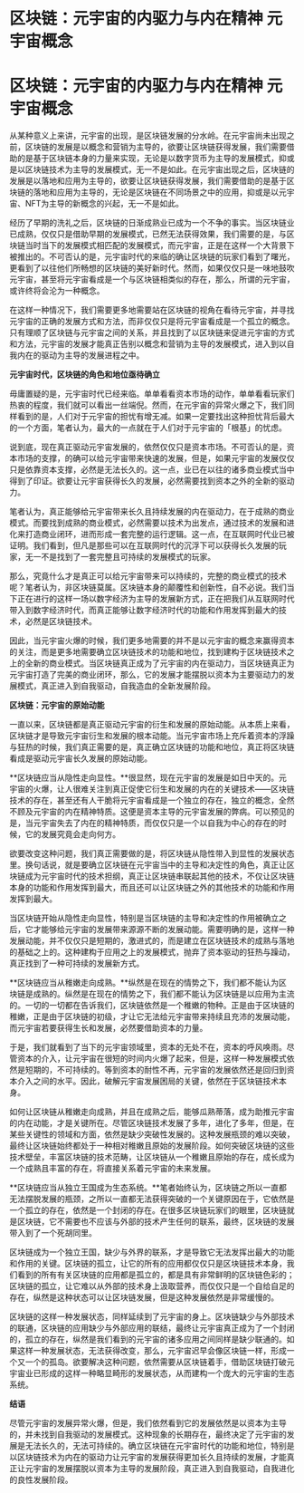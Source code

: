 # 区块链：元宇宙的内驱力与内在精神 元宇宙概念


# 区块链：元宇宙的内驱力与内在精神 元宇宙概念

从某种意义上来讲，元宇宙的出现，是区块链发展的分水岭。在元宇宙尚未出现之前，区块链的发展是以概念和营销为主导的，欲要让区块链获得发展，我们需要借助的是基于区块链本身的力量来实现，无论是以数字货币为主导的发展模式，抑或是以区块链技术为主导的发展模式，无一不是如此。在元宇宙出现之后，区块链的发展是以落地和应用为主导的，欲要让区块链获得发展，我们需要借助的是基于区块链的落地和应用为主导的，无论是区块链在不同场景之中的应用，抑或是以元宇宙、NFT为主导的新概念的兴起，无一不是如此。

经历了早期的洗礼之后，区块链的日渐成熟业已成为一个不争的事实。当区块链业已成熟，仅仅只是借助早期的发展模式，已然无法获得效果，我们需要的是，与区块链当时当下的发展模式相匹配的发展模式，而元宇宙，正是在这样一个大背景下被推出的。不可否认的是，元宇宙时代的来临的确让区块链的玩家们看到了曙光，更看到了以往他们所畅想的区块链的美好新时代。然而，如果仅仅只是一味地鼓吹元宇宙，甚至将元宇宙看成是一个与区块链相类似的存在，那么，所谓的元宇宙，或许终将会沦为一种概念。

在这样一种情况下，我们需要更多地需要站在区块链的视角在看待元宇宙，并寻找元宇宙的正确的发展方式和方法，而非仅仅只是将元宇宙看成是一个孤立的概念。只有理顺了区块链与元宇宙之间的关系，并且找到了以区块链来促进元宇宙的方式和方法，元宇宙的发展才能真正告别以概念和营销为主导的发展模式，进入到以自我内在的驱动为主导的发展进程之中。

**元宇宙时代，区块链的角色和地位亟待确立**

毋庸置疑的是，元宇宙时代已经来临。单单看看资本市场的动作，单单看看玩家们热衷的程度，我们就可以看出一丝端倪。然而，在元宇宙的异常火爆之下，我们同样看到的是，人们对于元宇宙的担忧有增无减。如果一定要找出这种担忧背后最大的一个方面，笔者认为，最大的一点就在于人们对于元宇宙的「根基」的忧虑。

说到底，现在真正驱动元宇宙发展的，依然仅仅只是资本市场。不可否认的是，资本市场的支撑，的确可以给元宇宙带来快速的发展，但是，如果元宇宙的发展仅仅只是依靠资本支撑，必然是无法长久的。这一点，业已在以往的诸多商业模式当中得到了印证。欲要让元宇宙获得长久的发展，必然需要找到资本之外的全新的驱动力。

笔者认为，真正能够给元宇宙带来长久且持续发展的内在驱动力，在于成熟的商业模式。而要找到成熟的商业模式，必然需要以技术为出发点，通过技术的发展和进化来打造商业闭环，进而形成一套完整的运行逻辑。这一点，在互联网时代业已被证明。我们看到，但凡是那些可以在互联网时代的沉浮下可以获得长久发展的玩家，无一不是找到了一套完整且可持续的发展模式的玩家。

那么，究竟什么才是真正可以给元宇宙带来可以持续的，完整的商业模式的技术呢？笔者认为，非区块链莫属。区块链本身的颠覆性和创新性，自不必说。我们当下正在进行的这样一场以数字经济为主导的发展新方式，正在把我们从互联网时代带入到数字经济时代，而真正能够让数字经济时代的功能和作用发挥到最大的技术，必然是区块链技术。

因此，当元宇宙火爆的时候，我们更多地需要的并不是以元宇宙的概念来赢得资本的关注，而是更多地需要确立区块链技术的功能和地位，找到建构于区块链技术之上的全新的商业模式。当区块链真正成为了元宇宙的内在驱动力，当区块链真正为元宇宙打造了完美的商业闭环，那么，它的发展才能摆脱以资本为主要驱动力的发展模式，真正进入到自我驱动，自我造血的全新发展阶段。

**区块链：元宇宙的原始动能**

一直以来，区块链都是真正驱动元宇宙的衍生和发展的原始动能。从本质上来看，区块链才是导致元宇宙衍生和发展的根本动能。当元宇宙市场上充斥着资本的浮躁与狂热的时候，我们真正需要的是，真正确立区块链的功能和地位，真正将区块链看成是驱动元宇宙长久发展的原始动能。

**区块链应当从隐性走向显性。**很显然，现在元宇宙的发展是如日中天的。元宇宙的火爆，让人很难关注到真正促使它衍生和发展的内在的关键技术——区块链技术的存在，甚至还有人干脆将元宇宙看成是一个独立的存在，独立的概念，全然不顾及元宇宙的内在精神特质。这便是资本主导的元宇宙发展的弊病。可以预见的是，当元宇宙失去了内在的精神特质，而仅仅只是一个以自我为中心的存在的时候，它的发展究竟会走向何方。

欲要改变这种问题，我们真正需要做的是，将区块链从隐性带入到显性的发展状态里。换句话说，就是要确立区块链在元宇宙当中的主导和决定性的角色，真正让区块链成为元宇宙时代的技术担纲，真正让区块链串联起其他的技术，不仅让区块链本身的功能和作用发挥到最大，而且还可以让区块链之外的其他技术的功能和作用发挥到最大。

当区块链开始从隐性走向显性，特别是当区块链的主导和决定性的作用被确立之后，它才能够给元宇宙的发展带来源源不断的发展动能。需要明确的是，这样一种发展动能，并不仅仅只是短期的，激进式的，而是建立在区块链技术的成熟与落地的基础之上的。这种建构于应用之上的发展模式，抛弃了资本驱动的狂热与躁动，真正找到了一种可持续的发展新方式。

**区块链应当从稚嫩走向成熟。**纵然是在现在的情势之下，我们都不能认为区块链是成熟的。纵然是在现在的情势之下，我们都不能认为区块链是以应用为主流的。一切的一切都在告诉我们，区块链依然是一个稚嫩的物种。正是由于区块链的稚嫩，正是由于区块链的初级，才让它无法给元宇宙带来持续且充沛的发展动能，而元宇宙若要获得生长和发展，必然要借助资本的力量。

于是，我们就看到了当下的元宇宙领域里，资本的无处不在，资本的呼风唤雨。尽管资本的介入，让元宇宙在很短的时间内火爆了起来，但是，这样一种发展模式依然是短期的，不可持续的。等到资本的耐性不再，元宇宙的发展依然还是回归到资本介入之间的水平。因此，破解元宇宙发展困局的关键，依然在于区块链技术本身。

如何让区块链从稚嫩走向成熟，并且在成熟之后，能够瓜熟蒂落，成为助推元宇宙的内在动能，才是关键所在。尽管区块链技术发展了多年，进化了多年，但是，在某些关键性的领域和方面，依然是缺少突破性发展的。这种发展瓶颈的难以突破，最终让区块链始终都处于一种相对稚嫩且原始的发展阶段。如何突破区块链的这些技术壁垒，丰富区块链的技术范畴，让区块链从一个稚嫩且原始的存在，成长成为一个成熟且丰富的存在，将直接关系着元宇宙的未来发展。

**区块链应当从独立王国成为生态系统。**笔者始终认为，区块链之所以一直都无法摆脱发展的瓶颈，之所以一直都无法获得突破的一个关键原因在于，它依然是一个孤立的存在，依然是一个封闭的存在。在很多区块链玩家们的眼里，区块链就是区块链，它不需要也不应该与外部的技术产生任何的联系，最终，区块链的发展带入到了一个死胡同里。

区块链成为一个独立王国，缺少与外界的联系，才是导致它无法发挥出最大的功能和作用的关键。区块链的孤立，让它的所有的应用都仅仅只是区块链技术本身，我们看到的所有有关区块链的应用都是孤立的，都是具有非常鲜明的区块链色彩的；区块链的孤立，让它难以从外部的技术身上汲取营养，而仅仅只是一个自给自足的存在，纵然是这种状态可以让区块链发展，但是这种发展依然是非常缓慢的。

区块链的这样一种发展状态，同样延续到了元宇宙的身上。区块链缺少与外部技术的联通，区块链的应用缺少与外部应用的联结，最终让元宇宙真正成为了一个封闭的，孤立的存在，纵然是我们看到的元宇宙的诸多应用之间同样是缺少联通的。如果这样一种发展状态，无法获得改变，那么，元宇宙迟早会像区块链一样，形成一个又一个的孤岛。欲要解决这种问题，依然需要从区块链着手，借助区块链打破元宇宙业已形成的这样一种略显畸形的发展状态，从而建构一个庞大的元宇宙的生态系统。

**结语**

尽管元宇宙的发展异常火爆，但是，我们依然看到它的发展依然是以资本为主导的，并未找到自我驱动的发展模式。这种现象的长期存在，最终决定了元宇宙的发展是无法长久的，无法可持续的。确立区块链在元宇宙时代的功能和地位，特别是以区块链技术为内在的驱动力让元宇宙的发展获得更加长久且持续的发展，才能真正让元宇宙的发展摆脱以资本为主导的发展阶段，真正进入到自我驱动，自我进化的良性发展阶段。


